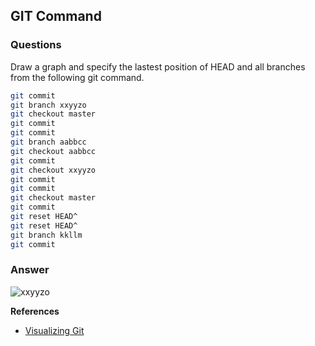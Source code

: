 ## GIT Command
### Questions
Draw a graph and specify the lastest position of HEAD and all branches from the following git command.
```sh
git commit
git branch xxyyzo
git checkout master
git commit
git commit
git branch aabbcc
git checkout aabbcc
git commit
git checkout xxyyzo
git commit
git commit
git checkout master
git commit
git reset HEAD^
git reset HEAD^
git branch kkllm
git commit
```

### Answer
![xxyyzo](https://user-images.githubusercontent.com/47658385/68481472-dfee9d00-0269-11ea-87a1-e4ad580f950f.jpg)

**References**
- [Visualizing Git](https://git-school.github.io/visualizing-git/)